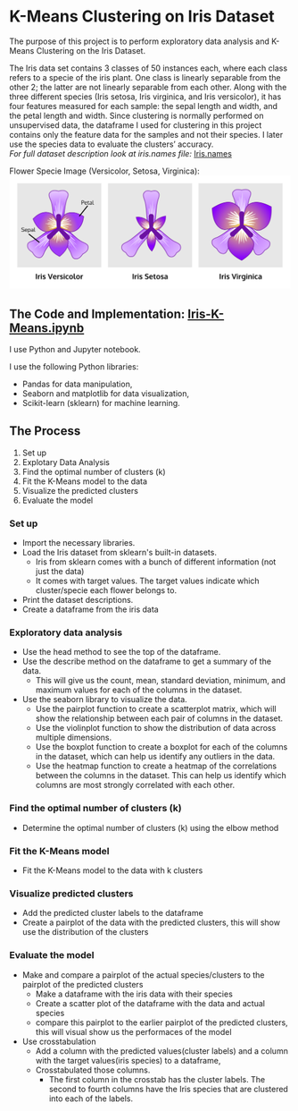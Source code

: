 # K-Means Clustering on Iris Dataset
The purpose of this project is to perform exploratory data analysis and K-Means Clustering on the Iris Dataset.

The Iris data set contains 3 classes of 50 instances each, where each class refers to a specie of the iris plant.  One class is linearly separable from the other 2; the latter are not linearly separable from each other. Along with the three different species (Iris setosa, Iris virginica, and Iris versicolor), it has four features measured for each sample: the sepal length and width, and the petal length and width. Since clustering is normally performed on unsupervised data, the dataframe I used for clustering in this project contains only the feature data for the samples and not their species. I later use the species data to evaluate the clusters’ accuracy.    
*For full dataset description look at iris.names file:* [Iris.names](https://github.com/hirwaishimwe/Iris_KMeans_Clustering/blob/main/iris.names)

Flower Specie Image (Versicolor, Setosa, Virginica):
![Iris Image](iris.png)

## The Code and Implementation: [Iris-K-Means.ipynb](iris-k-means.ipynb)
I use Python and Jupyter notebook.

I use the following Python libraries:
- Pandas for data manipulation,
- Seaborn and matplotlib for data visualization, 
- Scikit-learn (sklearn) for machine learning.

## The Process 
1. Set up
2. Explotary Data Analysis
3. Find the optimal number of clusters (k)
4. Fit the K-Means model to the data
5. Visualize the predicted clusters
6. Evaluate the model 
  
### Set up 
- Import the necessary libraries.
- Load the Iris dataset from sklearn's built-in datasets. 
   - Iris from sklearn comes with a bunch of different information (not just the data)
   - It comes with target values. The target values indicate which cluster/specie each flower belongs to.
- Print the dataset descriptions.
- Create a dataframe from the iris data

### Exploratory data analysis
- Use the head method to see the top of the dataframe.
- Use the describe method on the dataframe to get a summary of the data.
  - This will give us the count, mean, standard deviation, minimum, and maximum values for each of the columns in the dataset.
- Use the seaborn library to visualize the data. 
  - Use the pairplot function to create a scatterplot matrix, which will show the relationship between each pair of columns in the dataset.
  - Use the violinplot function to show the distribution of data across multiple dimensions.
  - Use the boxplot function to create a boxplot for each of the columns in the dataset, which can help us identify any outliers in the data.
  - Use the heatmap function to create a heatmap of the correlations between the columns in the dataset. This can help us identify which columns are most strongly correlated with each other.
  
### Find the optimal number of clusters (k)
- Determine the optimal number of clusters (k) using the elbow method

### Fit the K-Means model
- Fit the K-Means model to the data with k clusters

### Visualize predicted clusters
- Add the predicted cluster labels to the dataframe
- Create a pairplot of the data with the predicted clusters, this will show use the distribution of the clusters

### Evaluate the model
- Make and compare a pairplot of the actual species/clusters to the pairplot of the predicted clusters
  - Make a dataframe with the iris data with their species
  - Create a scatter plot of the dataframe with the data and actual species
  - compare this pairplot to the earlier pairplot of the predicted clusters, this will visual show us the performaces of the model
- Use crosstabulation
  - Add a column with the predicted values(cluster labels) and a column with the target values(iris species) to a dataframe, 
  - Crosstabulated those columns.
    - The first column in the crosstab has the cluster labels. The second to fourth columns have the Iris species that are clustered into each of the labels.


